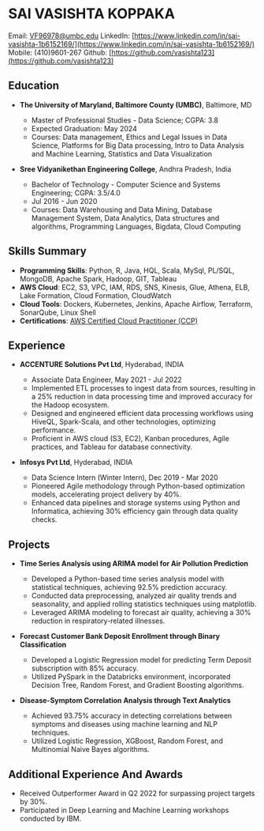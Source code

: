 # SAI VASISHTA KOPPAKA
Email: [VF96978@umbc.edu](mailto:)
LinkedIn: [https://www.linkedin.com/in/sai-vasishta-1b6152169/](https://www.linkedin.com/in/sai-vasishta-1b6152169/)
Mobile: (410)9601-267
Github: [https://github.com/vasishta123](https://github.com/vasishta123)

## Education
- **The University of Maryland, Baltimore County (UMBC)**, Baltimore, MD
  - Master of Professional Studies - Data Science; CGPA: 3.8
  - Expected Graduation: May 2024
  - Courses: Data management, Ethics and Legal Issues in Data Science, Platforms for Big Data processing, Intro to Data Analysis and Machine Learning, Statistics and Data Visualization

- **Sree Vidyanikethan Engineering College**, Andhra Pradesh, India
  - Bachelor of Technology - Computer Science and Systems Engineering; CGPA: 3.5/4.0
  - Jul 2016 - Jun 2020
  - Courses: Data Warehousing and Data Mining, Database Management System, Data Analytics, Data structures and algorithms, Programming Languages, Bigdata, Cloud Computing

## Skills Summary
- **Programming Skills**: Python, R, Java, HQL, Scala, MySql, PL/SQL, MongoDB, Apache Spark, Hadoop, GIT, Tableau
- **AWS Cloud**: EC2, S3, VPC, IAM, RDS, SNS, Kinesis, Glue, Athena, ELB, Lake Formation, Cloud Formation, CloudWatch
- **Cloud Tools**: Dockers, Kubernetes, Jenkins, Apache Airflow, Terraform, SonarQube, Linux Shell
- **Certifications**: [AWS Certified Cloud Practitioner (CCP)](https://www.credly.com/badges/17e74201-d440-406b-b939-d6411d2819c9/public_url)

## Experience
- **ACCENTURE Solutions Pvt Ltd**, Hyderabad, INDIA
  - Associate Data Engineer, May 2021 - Jul 2022
  - Implemented ETL processes to ingest data from sources, resulting in a 25% reduction in data processing time and improved accuracy for the Hadoop ecosystem.
  - Designed and engineered efficient data processing workflows using HiveQL, Spark-Scala, and other technologies, optimizing performance.
  - Proficient in AWS cloud (S3, EC2), Kanban procedures, Agile practices, and Tableau for database connectivity.

- **Infosys Pvt Ltd**, Hyderabad, INDIA
  - Data Science Intern (Winter Intern), Dec 2019 - Mar 2020
  - Pioneered Agile methodology through Python-based optimization models, accelerating project delivery by 40%.
  - Enhanced data pipelines and storage systems using Python and Informatica, achieving 30% efficiency gain through data quality checks.

## Projects
- **Time Series Analysis using ARIMA model for Air Pollution Prediction**
  - Developed a Python-based time series analysis model with statistical techniques, achieving 92.5% prediction accuracy.
  - Conducted data preprocessing, analyzed air quality trends and seasonality, and applied rolling statistics techniques using matplotlib.
  - Leveraged ARIMA modeling to forecast air quality, achieving a 30% reduction in respiratory-related illnesses.

- **Forecast Customer Bank Deposit Enrollment through Binary Classification**
  - Developed a Logistic Regression model for predicting Term Deposit subscription with 85% accuracy.
  - Utilized PySpark in the Databricks environment, incorporated Decision Tree, Random Forest, and Gradient Boosting algorithms.

- **Disease-Symptom Correlation Analysis through Text Analytics**
  - Achieved 93.75% accuracy in detecting correlations between symptoms and diseases using machine learning and NLP techniques.
  - Utilized Logistic Regression, XGBoost, Random Forest, and Multinomial Naive Bayes algorithms.

## Additional Experience And Awards
- Received Outperformer Award in Q2 2022 for surpassing project targets by 30%.
- Participated in Deep Learning and Machine Learning workshops conducted by IBM.

